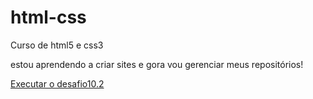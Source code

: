 # html-css
 Curso de html5 e css3

 estou aprendendo a criar sites e gora vou gerenciar meus repositórios!

<a href="https://davidalves123.github.io/html-css/Desafios/desafio10.2/android.html">  Executar o desafio10.2